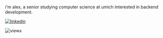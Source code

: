 i'm alex, a senior studying computer science at umich interested in backend development.

[![linkedin](https://img.shields.io/badge/LinkedIn-blue?style=for-the-badge&logo=linkedin&logoColor=white)](https://www.linkedin.com/in/zhuasy/)

![views](https://komarev.com/ghpvc/?username=zhuasy&style=flat-square&color=blue)
